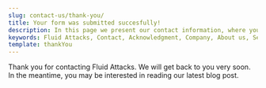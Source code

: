 ```yaml
---
slug: contact-us/thank-you/
title: Your form was submitted succesfully!
description: In this page we present our contact information, where you can get further details about our products, services or request a job if you are interested in working with us. In this page we display an acknowledgment message after a successful contact request.
keywords: Fluid Attacks, Contact, Acknowledgment, Company, About us, Security.
template: thankYou
---
```


Thank you for contacting Fluid Attacks. We will get back to you very soon.
In the meantime, you may be interested in reading our latest blog post.
